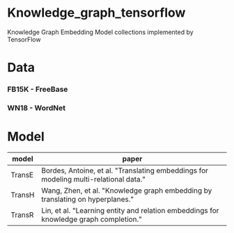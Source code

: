 # Knowledge_graph_tensorflow
Knowledge Graph Embedding Model collections implemented by TensorFlow

# Data
### FB15K - FreeBase
### WN18 - WordNet

# Model
|model|paper|
|------|---|
|TransE|Bordes, Antoine, et al. "Translating embeddings for modeling multi-relational data."|
|TransH|Wang, Zhen, et al. "Knowledge graph embedding by translating on hyperplanes."|
|TransR|Lin, et al. "Learning entity and relation embeddings for knowledge graph completion."|
